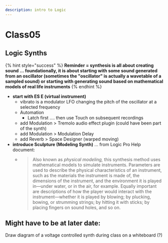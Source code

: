 ```yaml
---
description: intro to Logic
---
```


# Class05

## **Logic Synths**

{% hint style="success" %}
**Reminder = synthesis is all about creating sound ... foundationally, it is about starting with some sound generated from an oscillator \(sometimes the "oscillator" is actually a wavetable of a sampled sound\) or starting with generating sound based on mathematical models of real life instruments**
{% endhint %}

* **start with ES E \(virtual instrument\)**
  * vibrato is a modulator LFO changing the pitch of the oscillator at a selected frequency
  * Automation
    * Latch first .... then use Touch on subsequent recordings
  * add Modulation &gt; Tremolo audio effect plugin \(could have been part of the synth\)
  * add Modulation &gt; Modulation Delay
  * add Reverb &gt; Space Designer \(warped moving\)
* **introduce Sculpture \(Modeling Synth\)** ... from Logic Pro Help document:
  * > Also known as _physical modeling,_ this synthesis method uses mathematical models to simulate instruments. Parameters are used to describe the physical characteristics of an instrument, such as the materials the instrument is made of, the dimensions of the instrument, and the environment it is played in—under water, or in the air, for example. Equally important are descriptions of how the player would interact with the instrument—whether it is played by blowing; by plucking, bowing, or strumming strings; by hitting it with sticks; by placing fingers on sound holes, and so on.

## Might have to be at later date:

Draw diagram of a voltage controlled synth during class on a whiteboard \(?\)

